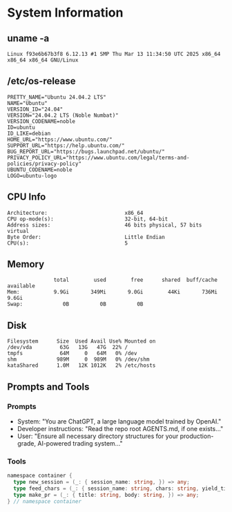 # System Information

## uname -a
```
Linux f93e6b67b3f8 6.12.13 #1 SMP Thu Mar 13 11:34:50 UTC 2025 x86_64 x86_64 x86_64 GNU/Linux
```

## /etc/os-release
```
PRETTY_NAME="Ubuntu 24.04.2 LTS"
NAME="Ubuntu"
VERSION_ID="24.04"
VERSION="24.04.2 LTS (Noble Numbat)"
VERSION_CODENAME=noble
ID=ubuntu
ID_LIKE=debian
HOME_URL="https://www.ubuntu.com/"
SUPPORT_URL="https://help.ubuntu.com/"
BUG_REPORT_URL="https://bugs.launchpad.net/ubuntu/"
PRIVACY_POLICY_URL="https://www.ubuntu.com/legal/terms-and-policies/privacy-policy"
UBUNTU_CODENAME=noble
LOGO=ubuntu-logo
```

## CPU Info
```
Architecture:                         x86_64
CPU op-mode(s):                       32-bit, 64-bit
Address sizes:                        46 bits physical, 57 bits virtual
Byte Order:                           Little Endian
CPU(s):                               5
```

## Memory
```
               total        used        free      shared  buff/cache   available
Mem:           9.9Gi       349Mi       9.0Gi        44Ki       736Mi       9.6Gi
Swap:             0B          0B          0B
```

## Disk
```
Filesystem      Size  Used Avail Use% Mounted on
/dev/vda         63G   13G   47G  22% /
tmpfs            64M     0   64M   0% /dev
shm             989M     0  989M   0% /dev/shm
kataShared      1.0M   12K 1012K   2% /etc/hosts
```

## Prompts and Tools
### Prompts
- System: "You are ChatGPT, a large language model trained by OpenAI."
- Developer instructions: "Read the repo root AGENTS.md, if one exists..."
- User: "Ensure all necessary directory structures for your production-grade, AI-powered trading system..."

### Tools
```go
namespace container {
  type new_session = (_: { session_name: string, }) => any;
  type feed_chars = (_: { session_name: string, chars: string, yield_time_ms?: number, }) => any;
  type make_pr = (_: { title: string, body: string, }) => any;
} // namespace container
```
